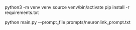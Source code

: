 python3 -m venv venv
source venv/bin/activate
pip install -r requirements.txt

python main.py --prompt_file prompts/neuronlink_prompt.txt
